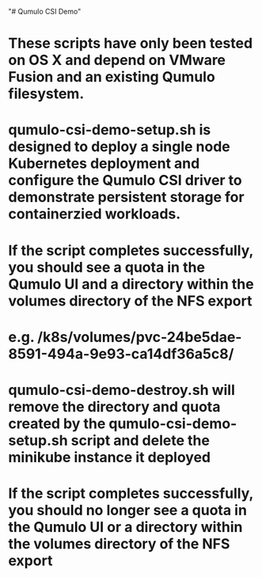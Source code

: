 "# Qumulo CSI Demo" 

# These scripts have only been tested on OS X and depend on VMware Fusion and an existing Qumulo filesystem.

# qumulo-csi-demo-setup.sh is designed to deploy a single node Kubernetes deployment and configure the Qumulo CSI driver to demonstrate persistent storage for containerzied workloads.
# If the script completes successfully, you should see a quota in the Qumulo UI and a directory within the volumes directory of the NFS export
# e.g. /k8s/volumes/pvc-24be5dae-8591-494a-9e93-ca14df36a5c8/

# qumulo-csi-demo-destroy.sh will remove the directory and quota created by the qumulo-csi-demo-setup.sh script and delete the minikube instance it deployed
# If the script completes successfully, you should no longer see a quota in the Qumulo UI or a directory within the volumes directory of the NFS export
